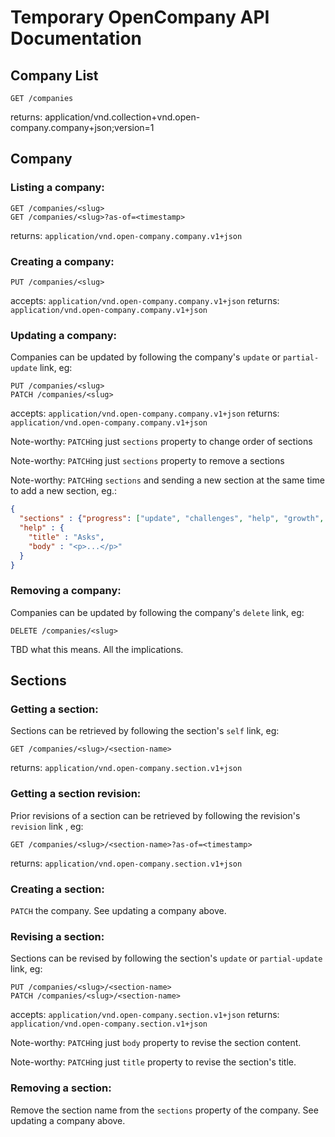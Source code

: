 # Temporary OpenCompany API Documentation

## Company List

```
GET /companies
```
returns: application/vnd.collection+vnd.open-company.company+json;version=1

## Company

### Listing a company:

```
GET /companies/<slug>
GET /companies/<slug>?as-of=<timestamp>
```
returns: `application/vnd.open-company.company.v1+json`

### Creating a company:

```
PUT /companies/<slug>
```
accepts: `application/vnd.open-company.company.v1+json`
returns: `application/vnd.open-company.company.v1+json`

### Updating a company:

Companies can be updated by following the company's `update` or `partial-update` link, eg:

```
PUT /companies/<slug>
PATCH /companies/<slug>
```
accepts: `application/vnd.open-company.company.v1+json`
returns: `application/vnd.open-company.company.v1+json`

Note-worthy: `PATCH`ing just `sections` property to change order of sections

Note-worthy: `PATCH`ing just `sections` property to remove a sections

Note-worthy: `PATCH`ing `sections` and sending a new section at the same time to add a new section, eg.:

```json
{
  "sections" : {"progress": ["update", "challenges", "help", "growth", "finances"], "company": ["mission", "values"]},
  "help" : {
    "title" : "Asks",
    "body" : "<p>...</p>"
  }
}
```

### Removing a company:

Companies can be updated by following the company's `delete` link, eg:

```
DELETE /companies/<slug>
```

TBD what this means. All the implications.


## Sections

### Getting a section:

Sections can be retrieved by following the section's `self` link, eg:

```
GET /companies/<slug>/<section-name>
```
returns: `application/vnd.open-company.section.v1+json`

### Getting a section revision:

Prior revisions of a section can be retrieved by following the revision's `revision` link , eg:

```
GET /companies/<slug>/<section-name>?as-of=<timestamp>
```
returns: `application/vnd.open-company.section.v1+json`

### Creating a section:

`PATCH` the company. See updating a company above.

### Revising a section:

Sections can be revised by following the section's `update` or `partial-update` link, eg:

```
PUT /companies/<slug>/<section-name>
PATCH /companies/<slug>/<section-name>
```
accepts: `application/vnd.open-company.section.v1+json`
returns: `application/vnd.open-company.section.v1+json`

Note-worthy: `PATCH`ing just `body` property to revise the section content.

Note-worthy: `PATCH`ing just `title` property to revise the section's title.


### Removing a section:

Remove the section name from the `sections` property of the company. See updating a company above.